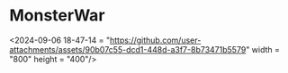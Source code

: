 # MonsterWar
 
<2024-09-06 18-47-14 = "https://github.com/user-attachments/assets/90b07c55-dcd1-448d-a3f7-8b73471b5579" width = "800" height = "400"/>

